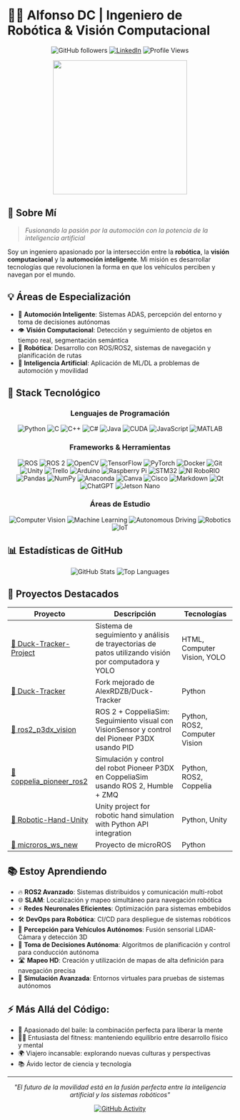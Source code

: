 # 👨‍💻 Alfonso DC | Ingeniero de Robótica & Visión Computacional

<div align="center">
  
  ![GitHub followers](https://img.shields.io/github/followers/AldonDC?style=social)
  [![LinkedIn](https://img.shields.io/badge/LinkedIn-Connect-blue?style=flat&logo=linkedin)](https://linkedin.com/in/TuLinkedIn)
  ![Profile Views](https://komarev.com/ghpvc/?username=AldonDC&color=brightgreen)
  
  <img src="https://media.giphy.com/media/v1.Y2lkPTc5MGI3NjExNzMwMThjODNhNzQ5ZjkwNDA5ODYxNWQ3ZWI3MDMxZDIyYzkyZjhkYyZlcD12MV9pbnRlcm5hbF9naWZzX2dpZklkJmN0PWc/qgQUggAC3Pfv687qPC/giphy.gif" width="300"/>
</div>

## 🚀 Sobre Mí

> *Fusionando la pasión por la automoción con la potencia de la inteligencia artificial*

Soy un ingeniero apasionado por la intersección entre la **robótica**, la **visión computacional** y la **automoción inteligente**. Mi misión es desarrollar tecnologías que revolucionen la forma en que los vehículos perciben y navegan por el mundo.

## 💡 Áreas de Especialización

- 🚗 **Automoción Inteligente**: Sistemas ADAS, percepción del entorno y toma de decisiones autónomas
- 👁️ **Visión Computacional**: Detección y seguimiento de objetos en tiempo real, segmentación semántica
- 🤖 **Robótica**: Desarrollo con ROS/ROS2, sistemas de navegación y planificación de rutas
- 🧠 **Inteligencia Artificial**: Aplicación de ML/DL a problemas de automoción y movilidad

## 🔧 Stack Tecnológico 

<div align="center">
  
### Lenguajes de Programación
  
<img alt="Python" src="https://img.shields.io/badge/Python-3776AB?style=for-the-badge&logo=python&logoColor=white"/>
<img alt="C" src="https://img.shields.io/badge/C-00599C?style=for-the-badge&logo=c&logoColor=white"/>
<img alt="C++" src="https://img.shields.io/badge/C++-00599C?style=for-the-badge&logo=c%2B%2B&logoColor=white"/>
<img alt="C#" src="https://img.shields.io/badge/C%23-239120?style=for-the-badge&logo=c-sharp&logoColor=white"/>
<img alt="Java" src="https://img.shields.io/badge/Java-ED8B00?style=for-the-badge&logo=java&logoColor=white"/>
<img alt="CUDA" src="https://img.shields.io/badge/CUDA-76B900?style=for-the-badge&logo=nvidia&logoColor=white"/>
<img alt="JavaScript" src="https://img.shields.io/badge/JavaScript-F7DF1E?style=for-the-badge&logo=javascript&logoColor=black"/>
<img alt="MATLAB" src="https://img.shields.io/badge/MATLAB-0076A8?style=for-the-badge&logo=mathworks&logoColor=white"/>

### Frameworks & Herramientas
  
<img alt="ROS" src="https://img.shields.io/badge/ROS-22314E?style=for-the-badge&logo=ros&logoColor=white"/>
<img alt="ROS 2" src="https://img.shields.io/badge/ROS_2-22314E?style=for-the-badge&logo=ros&logoColor=white"/>
<img alt="OpenCV" src="https://img.shields.io/badge/OpenCV-5C3EE8?style=for-the-badge&logo=opencv&logoColor=white"/>
<img alt="TensorFlow" src="https://img.shields.io/badge/TensorFlow-FF6F00?style=for-the-badge&logo=tensorflow&logoColor=white"/>
<img alt="PyTorch" src="https://img.shields.io/badge/PyTorch-EE4C2C?style=for-the-badge&logo=pytorch&logoColor=white"/>
<img alt="Docker" src="https://img.shields.io/badge/Docker-2496ED?style=for-the-badge&logo=docker&logoColor=white"/>
<img alt="Git" src="https://img.shields.io/badge/Git-F05032?style=for-the-badge&logo=git&logoColor=white"/>
<img alt="Unity" src="https://img.shields.io/badge/Unity-000000?style=for-the-badge&logo=unity&logoColor=white"/>
<img alt="Trello" src="https://img.shields.io/badge/Trello-0079BF?style=for-the-badge&logo=trello&logoColor=white"/>
<img alt="Arduino" src="https://img.shields.io/badge/Arduino-00979D?style=for-the-badge&logo=arduino&logoColor=white"/>
<img alt="Raspberry Pi" src="https://img.shields.io/badge/Raspberry_Pi-A22846?style=for-the-badge&logo=raspberry-pi&logoColor=white"/>
<img alt="STM32" src="https://img.shields.io/badge/STM32-03234B?style=for-the-badge&logo=stmicroelectronics&logoColor=white"/>
<img alt="NI RoboRIO" src="https://img.shields.io/badge/NI_RoboRIO-107C10?style=for-the-badge&logo=ni&logoColor=white"/>
<img alt="Pandas" src="https://img.shields.io/badge/Pandas-150458?style=for-the-badge&logo=pandas&logoColor=white"/>
<img alt="NumPy" src="https://img.shields.io/badge/NumPy-013243?style=for-the-badge&logo=numpy&logoColor=white"/>
<img alt="Anaconda" src="https://img.shields.io/badge/Anaconda-44A833?style=for-the-badge&logo=anaconda&logoColor=white"/>
<img alt="Canva" src="https://img.shields.io/badge/Canva-00C4CC?style=for-the-badge&logo=canva&logoColor=white"/>
<img alt="Cisco" src="https://img.shields.io/badge/Cisco-1BA0D7?style=for-the-badge&logo=cisco&logoColor=white"/>
<img alt="Markdown" src="https://img.shields.io/badge/Markdown-000000?style=for-the-badge&logo=markdown&logoColor=white"/>
<img alt="Qt" src="https://img.shields.io/badge/Qt-41CD52?style=for-the-badge&logo=qt&logoColor=white"/>
<img alt="ChatGPT" src="https://img.shields.io/badge/ChatGPT-412991?style=for-the-badge&logo=openai&logoColor=white"/>
<img alt="Jetson Nano" src="https://img.shields.io/badge/Jetson_Nano-76B900?style=for-the-badge&logo=nvidia&logoColor=white"/>

### Áreas de Estudio
  
<img alt="Computer Vision" src="https://img.shields.io/badge/Computer_Vision-5C3EE8?style=for-the-badge"/>
<img alt="Machine Learning" src="https://img.shields.io/badge/Machine_Learning-F7931E?style=for-the-badge"/>
<img alt="Autonomous Driving" src="https://img.shields.io/badge/Autonomous_Driving-00B1E7?style=for-the-badge"/>
<img alt="Robotics" src="https://img.shields.io/badge/Robotics-8BC34A?style=for-the-badge"/>
<img alt="IoT" src="https://img.shields.io/badge/IoT-2C3E50?style=for-the-badge"/>
  
</div>

## 📊 Estadísticas de GitHub

<div align="center">
  <img src="https://github-readme-stats.vercel.app/api?username=AldonDC&show_icons=true&theme=radical" alt="GitHub Stats" />
  <img src="https://github-readme-stats.vercel.app/api/top-langs/?username=AldonDC&layout=compact&theme=radical" alt="Top Languages" />
</div>

## 🔭 Proyectos Destacados

<div align="center">
  
| Proyecto | Descripción | Tecnologías |
|----------|-------------|-------------|
| [🦆 Duck-Tracker-Project](https://github.com/AldonDC/Duck-Tracker-Project) | Sistema de seguimiento y análisis de trayectorias de patos utilizando visión por computadora y YOLO | HTML, Computer Vision, YOLO |
| [🦆 Duck-Tracker](https://github.com/AldonDC/Duck-Tracker) | Fork mejorado de AlexRDZB/Duck-Tracker | Python |
| [🤖 ros2_p3dx_vision](https://github.com/AldonDC/ros2_p3dx_vision) | ROS 2 + CoppeliaSim: Seguimiento visual con VisionSensor y control del Pioneer P3DX usando PID | Python, ROS2, Computer Vision |
| [🤖 coppelia_pioneer_ros2](https://github.com/AldonDC/coppelia_pioneer_ros2) | Simulación y control del robot Pioneer P3DX en CoppeliaSim usando ROS 2, Humble + ZMQ | Python, ROS2, Coppelia |
| [🦾 Robotic-Hand-Unity](https://github.com/AldonDC/Robotic-Hand-Unity) | Unity project for robotic hand simulation with Python API integration | Python, Unity |
| [🔬 microros_ws_new](https://github.com/AldonDC/microros_ws_new) | Proyecto de microROS | Python |
  
</div>

## 📚 Estoy Aprendiendo
- 🔥 **ROS2 Avanzado**: Sistemas distribuidos y comunicación multi-robot
- 🌐 **SLAM**: Localización y mapeo simultáneo para navegación robótica
- ⚡ **Redes Neuronales Eficientes**: Optimización para sistemas embebidos
- 🛠️ **DevOps para Robótica**: CI/CD para despliegue de sistemas robóticos
- 🚗 **Percepción para Vehículos Autónomos**: Fusión sensorial LiDAR-Cámara y detección 3D
- 🧠 **Toma de Decisiones Autónoma**: Algoritmos de planificación y control para conducción autónoma
- 🛣️ **Mapeo HD**: Creación y utilización de mapas de alta definición para navegación precisa
- 🔄 **Simulación Avanzada**: Entornos virtuales para pruebas de sistemas autónomos



## ⚡ Más Allá del Código:
- 💃 Apasionado del baile: la combinación perfecta para liberar la mente
- 🏋️‍♂️ Entusiasta del fitness: manteniendo equilibrio entre desarrollo físico y mental
- 🌍 Viajero incansable: explorando nuevas culturas y perspectivas
- 📚 Ávido lector de ciencia y tecnología

---

<div align="center">
  
  *"El futuro de la movilidad está en la fusión perfecta entre la inteligencia artificial y los sistemas robóticos"*
  
  [![GitHub Activity](https://img.shields.io/github/commit-activity/m/AldonDC/CODE?label=Actividad%20Reciente&style=flat)](https://github.com/AldonDC)
  
</div>
